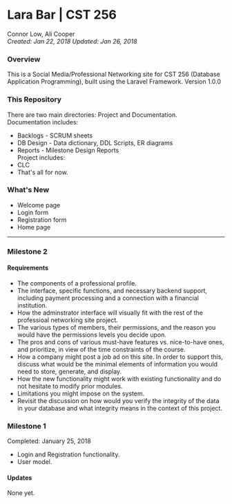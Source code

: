 # Lara Bar | CST 256 #
  
Connor Low, Ali Cooper  
*Created: Jan 22, 2018*
*Updated: Jan 26, 2018*
  
### Overview ###
This is a Social Media/Professional Networking site for CST 256 (Database Application Programming), built using the Laravel Framework.
Version 1.0.0  
### This Repository ###  
There are two main directories: Project and Documentation.  
Documentation includes:
* Backlogs - SCRUM sheets
* DB Design - Data dictionary, DDL Scripts, ER diagrams
* Reports - Milestone Design Reports  
Project includes:
* CLC
* That's all for now.  
### What's New ###  
* Welcome page
* Login form
* Registration form
* Home page
----------------
### Milestone 2 ###
#### Requirements ####
* The components of a professional profile.
* The interface, specific functions, and necessary backend support, including payment processing and a connection with a financial institution.
* How the adminstrator interface will visually fit with the rest of the professioal networking site project.
* The various types of members, their permissions, and the reason you would have the permissions levels you decide upon.
* The pros and cons of various must-have features vs. nice-to-have ones, and prioritize, in view of the time constraints of the course.
* How a company might post a job ad on this site. In order to support this, discuss what would be the minimal elements of information you would need to store, generate, and display.
* How the new functionality might work with existing functionality and do not hesitate to modify prior modules.
* Limitations you might impose on the system.
* Revisit the discussion on how would you verify the integrity of the data in your database and what integrity means in the context of this project.

### Milestone 1 ###
Completed: January 25, 2018  
* Login and Registration functionality.
* User model.

#### Updates ####
None yet.
